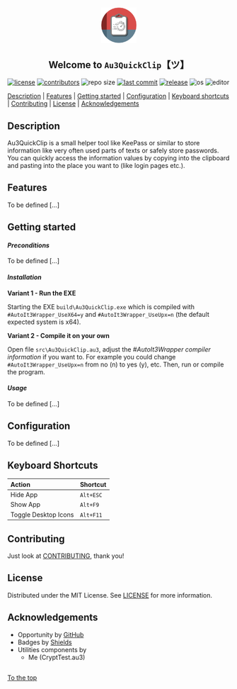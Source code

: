 #####

<p align="center">
    <img src="images/icon.png" width="80" />
    <h2 align="center">Welcome to <code>Au3QuickClip</code>【ツ】</h2>
</p>

[![license](https://img.shields.io/badge/license-MIT-ff69b4.svg?style=flat-square&logo=spdx)](https://github.com/Sven-Seyfert/Au3QuickClip/blob/main/LICENSE.md)
[![contributors](https://img.shields.io/github/contributors/Sven-Seyfert/Au3QuickClip.svg?style=flat-square&logo=github)](https://github.com/Sven-Seyfert/Au3QuickClip/graphs/contributors)
![repo size](https://img.shields.io/github/repo-size/Sven-Seyfert/Au3QuickClip.svg?style=flat-square&logo=github)
[![last commit](https://img.shields.io/github/last-commit/Sven-Seyfert/Au3QuickClip.svg?style=flat-square&logo=github)](https://github.com/Sven-Seyfert/Au3QuickClip/commits/main)
[![release](https://img.shields.io/github/release/Sven-Seyfert/Au3QuickClip.svg?style=flat-square&logo=github)](https://github.com/Sven-Seyfert/Au3QuickClip/releases/latest)
![os](https://img.shields.io/badge/os-windows-yellow.svg?style=flat-square&logo=windows)
![editor](https://img.shields.io/badge/editor-VSCode-blueviolet.svg?style=flat-square&logo=visual-studio-code)

[Description](#description) | [Features](#features) | [Getting started](#getting-started) | [Configuration](#configuration) | [Keyboard shortcuts](#keyboard-shortcuts) | [Contributing](#contributing) | [License](#license) | [Acknowledgements](#acknowledgements)

## Description

Au3QuickClip is a small helper tool like KeePass or similar to store information like very often used parts of texts or safely store passwords. You can quickly access the information values by copying into the clipboard and pasting into the place you want to (like login pages etc.).

## Features

To be defined [...]

## Getting started

#### *Preconditions*

To be defined [...]

#### *Installation*

**Variant 1 - Run the EXE**

Starting the EXE `build\Au3QuickClip.exe` which is compiled with `#AutoIt3Wrapper_UseX64=y` and `#AutoIt3Wrapper_UseUpx=n` (the default expected system is x64).

**Variant 2 - Compile it on your own**

Open file `src\Au3QuickClip.au3`, adjust the *#AutoIt3Wrapper compiler information* if you want to. For example you could change `#AutoIt3Wrapper_UseUpx=n` from no (n) to yes (y), etc.
Then, run or compile the program.

#### *Usage*

To be defined [...]

## Configuration

To be defined [...]

## Keyboard Shortcuts

| Action               | Shortcut  |
| :---                 | :---      |
| Hide App             | `Alt+ESC` |
| Show App             | `Alt+F9`  |
| Toggle Desktop Icons | `Alt+F11` |

## Contributing

Just look at [CONTRIBUTING](https://github.com/Sven-Seyfert/Au3QuickClip/blob/main/docs/CONTRIBUTING.md), thank you!

## License

Distributed under the MIT License. See [LICENSE](https://github.com/Sven-Seyfert/Au3QuickClip/blob/main/LICENSE.md) for more information.

## Acknowledgements

- Opportunity by [GitHub](https://github.com)
- Badges by [Shields](https://shields.io)
- Utilities components by
  - Me (CryptTest.au3)

##

[To the top](#)
